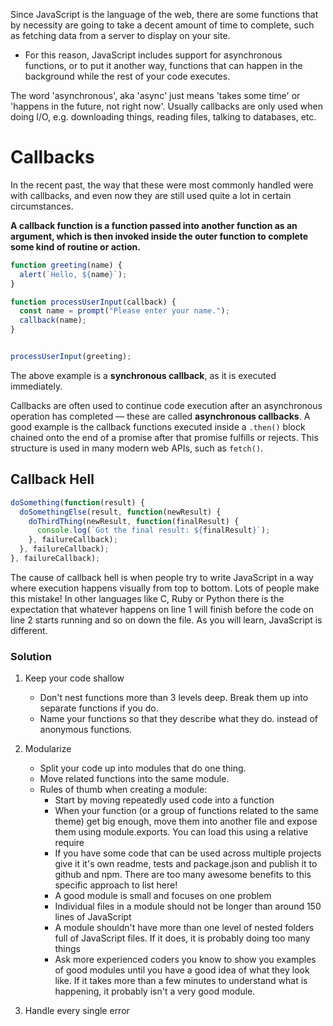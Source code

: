 Since JavaScript is the language of the web, there are some functions that by necessity are going to take a decent amount of time to complete, such as fetching data from a server to display on your site. 
- For this reason, JavaScript includes support for asynchronous functions, or to put it another way, functions that can happen in the background while the rest of your code executes.

The word 'asynchronous', aka 'async' just means 'takes some time' or 'happens in the future, not right now'. Usually callbacks are only used when doing I/O, e.g. downloading things, reading files, talking to databases, etc.

# Callbacks

In the recent past, the way that these were most commonly handled were with callbacks, and even now they are still used quite a lot in certain circumstances.

__A callback function is a function passed into another function as an argument, which is then invoked inside the outer function to complete some kind of routine or action.__
```js
function greeting(name) {
  alert(`Hello, ${name}`);
}

function processUserInput(callback) {
  const name = prompt("Please enter your name.");
  callback(name);
}


processUserInput(greeting);
```
The above example is a __synchronous callback__, as it is executed immediately.

Callbacks are often used to continue code execution after an asynchronous operation has completed — these are called __asynchronous callbacks__. A good example is the callback functions executed inside a `.then()` block chained onto the end of a promise after that promise fulfills or rejects. This structure is used in many modern web APIs, such as `fetch()`.

## Callback Hell

```js
doSomething(function(result) {
  doSomethingElse(result, function(newResult) {
    doThirdThing(newResult, function(finalResult) {
      console.log(`Got the final result: ${finalResult}`);
    }, failureCallback);
  }, failureCallback);
}, failureCallback);
```
The cause of callback hell is when people try to write JavaScript in a way where execution happens visually from top to bottom. Lots of people make this mistake! In other languages like C, Ruby or Python there is the expectation that whatever happens on line 1 will finish before the code on line 2 starts running and so on down the file. As you will learn, JavaScript is different.

### Solution

1. Keep your code shallow
    - Don't nest functions more than 3 levels deep. Break them up into separate functions if you do.
    - Name your functions so that they describe what they do. instead of anonymous functions.

2. Modularize
    - Split your code up into modules that do one thing.
    - Move related functions into the same module.
    - Rules of thumb when creating a module:
        - Start by moving repeatedly used code into a function
        - When your function (or a group of functions related to the same theme) get big enough, move them into another file and expose them using module.exports. You can load this using a relative require
        - If you have some code that can be used across multiple projects give it it's own readme, tests and package.json and publish it to github and npm. There are too many awesome benefits to this specific approach to list here!
        - A good module is small and focuses on one problem
        - Individual files in a module should not be longer than around 150 lines of JavaScript
        - A module shouldn't have more than one level of nested folders full of JavaScript files. If it does, it is probably doing too many things
        - Ask more experienced coders you know to show you examples of good modules until you have a good idea of what they look like. If it takes more than a few minutes to understand what is happening, it probably isn't a very good module.

3. Handle every single error
